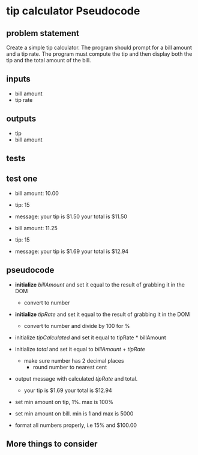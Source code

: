 # tip calculator Pseudocode

## problem statement
Create a simple tip calculator. The program should prompt for a bill amount and a tip rate. The program must compute the tip and then display both the tip and the total amount of the bill.

## inputs
- bill amount
- tip rate

## outputs
- tip 
- bill amount

## tests

## test one
- bill amount: 10.00
- tip: 15
- message: your tip is $1.50 your total is $11.50

- bill amount: 11.25
- tip: 15
- message: your tip is $1.69  your total is $12.94

## pseudocode
- **initialize** *billAmount* and set it equal to the result of grabbing it in the DOM
	- convert to number

- **initialize** *tipRate* and set it equal to the result of grabbing it in the DOM
	- convert to number and divide by 100 for %

- initialize *tipCalculated* and set it equal to tipRate * billAmount

- initialize *total* and set it equal to *billAmount* + *tipRate*
	- make sure number has 2 decimal places
		- round number to nearest cent

- output message with calculated *tipRate* and total.
	- your tip is $1.69 your total is $12.94

- set min amount on tip, 1%. max is 100%

- set min amount on bill. min is 1 and max is 5000

- format all numbers properly, i.e 15% and $100.00

## More things to consider	
